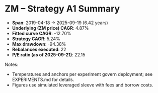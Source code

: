 # ZM – Strategy A1 Summary

- **Span**: 2019-04-18 → 2025-09-19 (6.42 years)
- **Underlying (ZM price) CAGR**: 4.87%
- **Fitted curve CAGR**: -12.70%
- **Strategy CAGR**: 5.24%
- **Max drawdown**: -94.38%
- **Rebalances executed**: 22
- **P/E ratio (as of 2025-09-21)**: 22.15

Notes:

- Temperatures and anchors per experiment govern deployment; see EXPERIMENTS.md for details.
- Figures use simulated leveraged sleeve with fees and borrow costs.

